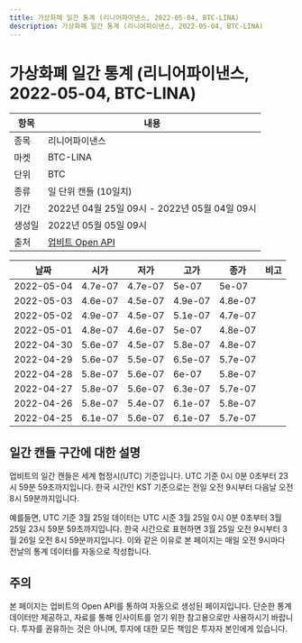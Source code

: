 ```yaml
---
title: 가상화폐 일간 통계 (리니어파이낸스, 2022-05-04, BTC-LINA)
description: 가상화폐 일간 통계 (리니어파이낸스, 2022-05-04, BTC-LINA)
---
```



가상화폐 일간 통계 (리니어파이낸스, 2022-05-04, BTC-LINA)
===

|항목|내용|
|--|--|
|종목|리니어파이낸스|
|마켓|BTC-LINA|
|단위|BTC|
|종류|일 단위 캔들 (10일치)|
|기간|2022년 04월 25일 09시 - 2022년 05월 04일 09시|
|생성일|2022년 05월 05일 09시|
|출처|[업비트 Open API](https://docs.upbit.com)|


|날짜|시가|저가|고가|종가|비고|
|--|--|--|--|--|--|
|2022-05-04|4.7e-07|4.7e-07|5e-07|5e-07|    |
|2022-05-03|4.6e-07|4.5e-07|4.9e-07|4.8e-07|    |
|2022-05-02|4.9e-07|4.5e-07|5.1e-07|4.7e-07|    |
|2022-05-01|4.8e-07|4.6e-07|5e-07|4.8e-07|    |
|2022-04-30|5.6e-07|4.5e-07|5.8e-07|4.8e-07|    |
|2022-04-29|5.6e-07|5.5e-07|6.5e-07|5.7e-07|    |
|2022-04-28|5.8e-07|5.6e-07|6e-07|5.8e-07|    |
|2022-04-27|5.8e-07|5.6e-07|6.3e-07|5.7e-07|    |
|2022-04-26|5.8e-07|5.4e-07|6.1e-07|5.8e-07|    |
|2022-04-25|6.1e-07|5.6e-07|6.1e-07|5.7e-07|    |


일간 캔들 구간에 대한 설명
---


업비트의 일간 캔들은 세계 협정시(UTC) 기준입니다. 
UTC 기준 0시 0분 0초부터 23시 59분 59초까지입니다. 
한국 시간인 KST 기준으로는 전일 오전 9시부터 다음날 오전 8시 59분까지입니다. 


예를들면, UTC 기준 3월 25일 데이터는 UTC 시준 3월 25일 0시 0분 0초부터 3월 25일 23시 59분 59초까지입니다. 
한국 시간으로 표현하면 3월 25일 오전 9시부터 3월 26일 오전 8시 59분까지입니다. 
이와 같은 이유로 본 페이지는 매일 오전 9시마다 전날의 통계 데이터를 자동으로 작성합니다. 


주의
---


본 페이지는 업비트의 Open API를 통하여 자동으로 생성된 페이지입니다. 
단순한 통계 데이터만 제공하고, 자료를 통해 인사이트를 얻기 위한 참고용으로만 사용하시기 바랍니다. 
투자를 권유하는 것은 아니며, 투자에 대한 모든 책임은 투자자 본인에게 있습니다. 
